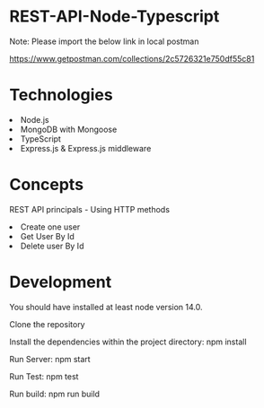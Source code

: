 # REST-API-Node-Typescript

Note: Please import the below link in local postman

https://www.getpostman.com/collections/2c5726321e750df55c81

# Technologies
<li>Node.js</li>
<li>MongoDB with Mongoose</li>
<li>TypeScript</li>
<li>Express.js & Express.js middleware</li>

# Concepts

REST API principals - Using HTTP methods
<li>Create one user</li>
<li>Get User By Id</li>
<li>Delete user By Id</li>

# Development

You should have installed at least node version 14.0.

Clone the repository



Install the dependencies within the project directory:
npm install

Run Server:
npm start

Run Test:
npm test

Run build:
npm run build



